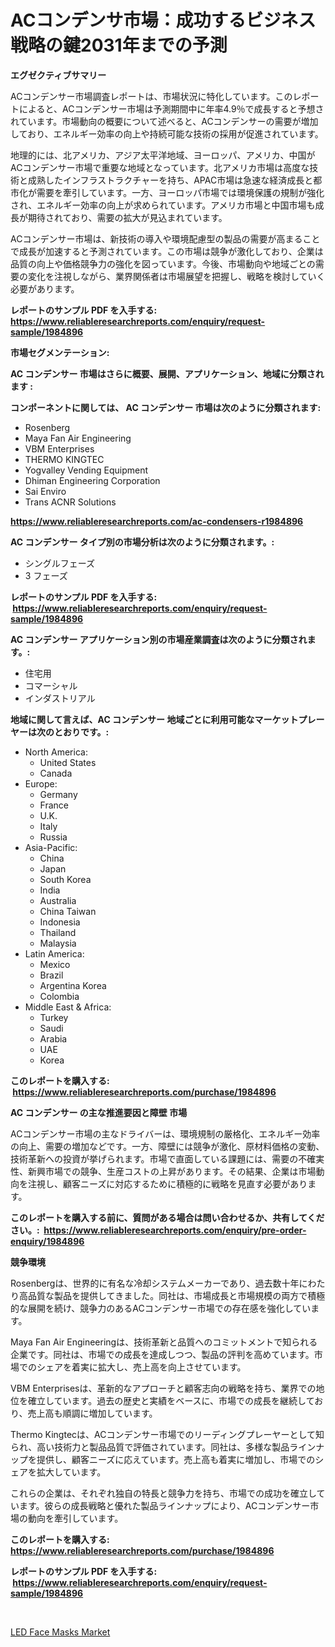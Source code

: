 <p><h1>ACコンデンサ市場：成功するビジネス戦略の鍵2031年までの予測</h1></p><p><strong>エグゼクティブサマリー</strong></p>
<p><p>ACコンデンサー市場調査レポートは、市場状況に特化しています。このレポートによると、ACコンデンサー市場は予測期間中に年率4.9％で成長すると予想されています。市場動向の概要について述べると、ACコンデンサーの需要が増加しており、エネルギー効率の向上や持続可能な技術の採用が促進されています。</p><p>地理的には、北アメリカ、アジア太平洋地域、ヨーロッパ、アメリカ、中国がACコンデンサー市場で重要な地域となっています。北アメリカ市場は高度な技術と成熟したインフラストラクチャーを持ち、APAC市場は急速な経済成長と都市化が需要を牽引しています。一方、ヨーロッパ市場では環境保護の規制が強化され、エネルギー効率の向上が求められています。アメリカ市場と中国市場も成長が期待されており、需要の拡大が見込まれています。</p><p>ACコンデンサー市場は、新技術の導入や環境配慮型の製品の需要が高まることで成長が加速すると予測されています。この市場は競争が激化しており、企業は品質の向上や価格競争力の強化を図っています。今後、市場動向や地域ごとの需要の変化を注視しながら、業界関係者は市場展望を把握し、戦略を検討していく必要があります。</p></p>
<p><strong>レポートのサンプル PDF を入手する: <a href="https://www.reliableresearchreports.com/enquiry/request-sample/1984896">https://www.reliableresearchreports.com/enquiry/request-sample/1984896</a></strong></p>
<p><strong>市場セグメンテーション:</strong></p>
<p><strong> AC コンデンサー 市場はさらに概要、展開、アプリケーション、地域に分類されます :</strong></p>
<p><strong>コンポーネントに関しては、 AC コンデンサー 市場は次のように分類されます: &nbsp;</strong></p>
<p><ul><li>Rosenberg</li><li>Maya Fan Air Engineering</li><li>VBM Enterprises</li><li>THERMO KINGTEC</li><li>Yogvalley Vending Equipment</li><li>Dhiman Engineering Corporation</li><li>Sai Enviro</li><li>Trans ACNR Solutions</li></ul></p>
<p><strong><a href="https://www.reliableresearchreports.com/ac-condensers-r1984896">https://www.reliableresearchreports.com/ac-condensers-r1984896</a></strong></p>
<p><strong> AC コンデンサー タイプ別の市場分析は次のように分類されます。:</strong></p>
<p><ul><li>シングルフェーズ</li><li>3 フェーズ</li></ul></p>
<p><strong>レポートのサンプル PDF を入手する: &nbsp;<a href="https://www.reliableresearchreports.com/enquiry/request-sample/1984896">https://www.reliableresearchreports.com/enquiry/request-sample/1984896</a></strong></p>
<p><strong> AC コンデンサー アプリケーション別の市場産業調査は次のように分類されます。:</strong></p>
<p><ul><li>住宅用</li><li>コマーシャル</li><li>インダストリアル</li></ul></p>
<p><strong>地域に関して言えば、AC コンデンサー 地域ごとに利用可能なマーケットプレーヤーは次のとおりです。:</strong></p>
<p><ul>
    <li>
        North America:
        <ul>
            <li>United States</li>
            <li>Canada</li>
        </ul>
    </li>
    <li>
        Europe:
        <ul>
            <li>Germany</li>
            <li>France</li>
            <li>U.K.</li>
            <li>Italy</li>
            <li>Russia</li>
        </ul>
    </li>
    <li>
        Asia-Pacific:
        <ul>
            <li>China</li>
            <li>Japan</li>
            <li>South Korea</li>
            <li>India</li>
            <li>Australia</li>
            <li>China Taiwan</li>
            <li>Indonesia</li>
            <li>Thailand</li>
            <li>Malaysia</li>
        </ul>
    </li>
    <li>
        Latin America:
        <ul>
            <li>Mexico</li>
            <li>Brazil</li>
            <li>Argentina Korea</li>
            <li>Colombia</li>
        </ul>
    </li>
    <li>
        Middle East & Africa:
        <ul>
            <li>Turkey</li>
            <li>Saudi</li>
            <li>Arabia</li>
            <li>UAE</li>
            <li>Korea</li>
        </ul>
    </li>
    </ul></p>
<p><strong>このレポートを購入する: &nbsp;<a href="https://www.reliableresearchreports.com/purchase/1984896">https://www.reliableresearchreports.com/purchase/1984896</a></strong></p>
<p><strong>AC コンデンサー の主な推進要因と障壁 市場</strong></p>
<p><p>ACコンデンサー市場の主なドライバーは、環境規制の厳格化、エネルギー効率の向上、需要の増加などです。一方、障壁には競争が激化、原材料価格の変動、技術革新への投資が挙げられます。市場で直面している課題には、需要の不確実性、新興市場での競争、生産コストの上昇があります。その結果、企業は市場動向を注視し、顧客ニーズに対応するために積極的に戦略を見直す必要があります。</p></p>
<p><strong>このレポートを購入する前に、質問がある場合は問い合わせるか、共有してください。:&nbsp; <a href="https://www.reliableresearchreports.com/enquiry/pre-order-enquiry/1984896">https://www.reliableresearchreports.com/enquiry/pre-order-enquiry/1984896</a></strong></p>
<p><strong>競争環境</strong></p>
<p><p>Rosenbergは、世界的に有名な冷却システムメーカーであり、過去数十年にわたり高品質な製品を提供してきました。同社は、市場成長と市場規模の両方で積極的な展開を続け、競争力のあるACコンデンサー市場での存在感を強化しています。</p><p>Maya Fan Air Engineeringは、技術革新と品質へのコミットメントで知られる企業です。同社は、市場での成長を達成しつつ、製品の評判を高めています。市場でのシェアを着実に拡大し、売上高を向上させています。</p><p>VBM Enterprisesは、革新的なアプローチと顧客志向の戦略を持ち、業界での地位を確立しています。過去の歴史と実績をベースに、市場での成長を継続しており、売上高も順調に増加しています。</p><p>Thermo Kingtecは、ACコンデンサー市場でのリーディングプレーヤーとして知られ、高い技術力と製品品質で評価されています。同社は、多様な製品ラインナップを提供し、顧客ニーズに応えています。売上高も着実に増加し、市場でのシェアを拡大しています。</p><p>これらの企業は、それぞれ独自の特長と競争力を持ち、市場での成功を確立しています。彼らの成長戦略と優れた製品ラインナップにより、ACコンデンサー市場の動向を牽引しています。</p></p>
<p><strong>このレポートを購入する: &nbsp; <a href="https://www.reliableresearchreports.com/purchase/1984896">https://www.reliableresearchreports.com/purchase/1984896</a></strong></p>
<p><strong>レポートのサンプル PDF を入手する: &nbsp;<a href="https://www.reliableresearchreports.com/enquiry/request-sample/1984896">https://www.reliableresearchreports.com/enquiry/request-sample/1984896</a></strong><strong></strong></p>
<p>&nbsp;</p>
<p><p><a href="https://zircon-bluebell-299.notion.site/LED-Face-Masks-Market-Size-Reveals-the-Best-Marketing-Channels-In-Global-Industry-7019db6574a3496287c9a474dd091b3b">LED Face Masks Market</a></p></p>